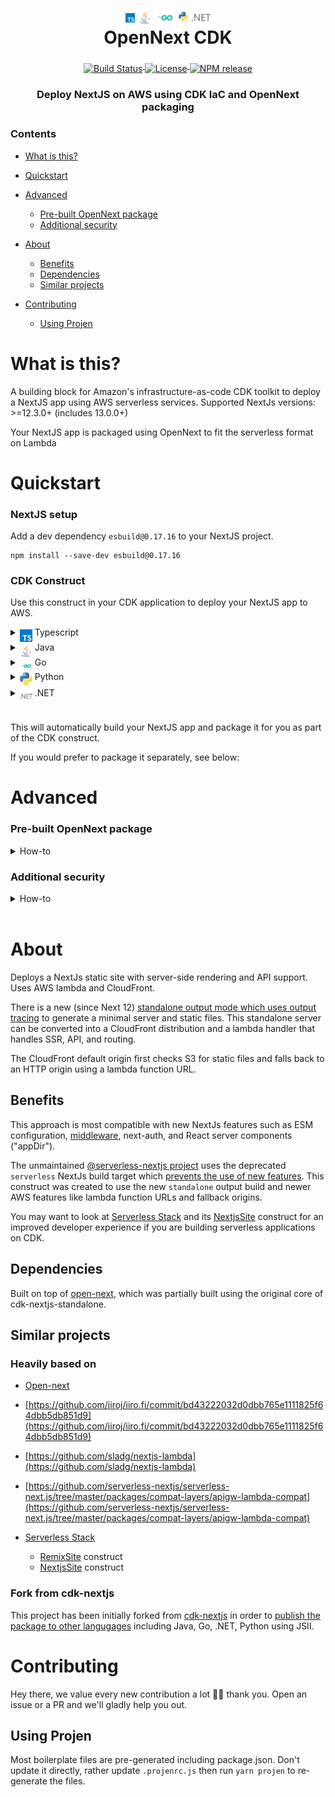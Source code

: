 <h1 align="center">
  <div align="center">
      <img align="middle" alt="Typescript" src="./resources/typescript.svg" width=15>
      <img align="middle" alt="Java" src="./resources/java.svg" width=20>
      <img align="middle" alt="Go" src="./resources/go.svg" width=30>
      <img align="middle" alt="Python" src="./resources/python.svg" width=15>
      <img align="middle" alt=".NET" src="./resources/dotnet.svg" width=30>
  </div>
  OpenNext CDK
</h1>
<div align="center">
  <a href="https://github.com/datasprayio/open-next-cdk/actions?query=workflow%3A%22build%22">
    <img align="middle" alt="Build Status" src="https://img.shields.io/github/actions/workflow/status/datasprayio/open-next-cdk/build.yml?style=for-the-badge">
  </a>
  <a href="https://github.com/datasprayio/open-next-cdk/blob/master/LICENSE">
    <img align="middle" alt="License" src="https://img.shields.io/github/license/datasprayio/open-next-cdk?style=for-the-badge">
  </a>
  <a href="https://www.npmjs.com/package/open-next-cdk">
    <img align="middle" alt="NPM release" src="https://img.shields.io/npm/v/open-next-cdk?label=RELEASE&color=blue&style=for-the-badge">
  </a>
</div>
<h3 align="center">Deploy NextJS on AWS using CDK IaC and OpenNext packaging</h3>

### Contents

* [What is this?](#what-is-this)
* [Quickstart](#quickstart)
* [Advanced](#advanced)

  * [Pre-built OpenNext package](#pre-built-opennext-package)
  * [Additional security](#additional-security)
* [About](#about)

  * [Benefits](#benefits)
  * [Dependencies](#dependencies)
  * [Similar projects](#similar-projects)
* [Contributing](#contributing)

  * [Using Projen](#using-projen)

# What is this?

A building block for Amazon's infrastructure-as-code CDK toolkit to deploy a NextJS app using AWS serverless services.
Supported NextJs versions: >=12.3.0+ (includes 13.0.0+)

Your NextJS app is packaged using OpenNext to fit the serverless format on Lambda

# Quickstart

### NextJS setup

Add a dev dependency `esbuild@0.17.16` to your NextJS project.

```shell
npm install --save-dev esbuild@0.17.16
```

### CDK Construct

Use this construct in your CDK application to deploy your NextJS app to AWS.

<details>
  <summary><img align="middle" alt="Typescript" src="./resources/typescript.svg" width=20> Typescript</summary>  <a href="https://www.npmjs.com/package/open-next-cdk">
    <img align="middle" alt="NPM release" src="https://img.shields.io/npm/v/open-next-cdk?style=for-the-badge">
  </a>

Install the dependency using npm:

```shell
npm install --save-dev esbuild@0.17.16 open-next-cdk
```

Use the construct in your CDK application:

```go
import { Nextjs } from 'open-next-cdk';

new Nextjs(this, 'Web', {
  nextjsPath: './web', // relative path to nextjs project root
});
```

</details>
<details>
  <summary><img align="middle" alt="Java" src="./resources/java.svg" width=20> Java</summary>
  <a href="https://search.maven.org/artifact/io.dataspray/open-next-cdk">
    <img align="middle" alt="Maven Central release" src="https://img.shields.io/maven-central/v/io.dataspray/open-next-cdk?style=for-the-badge">
  </a>

Install the dependency using Maven:

```xml
<dependency>
  <groupId>io.dataspray</groupId>
  <artifactId>open-next-cdk</artifactId>
  <version>x.y.z</version>
</dependency>
```

Use the construct in your CDK application:

```java
Nextjs.Builder.create(this, getConstructId())
        .nextjsPath("./web")
        .build();
```

</details>
<details>
  <summary><img align="middle" alt="Go" src="./resources/go.svg" width=20> Go</summary>  <a href="https://github.com/datasprayio/open-next-cdk/tree/main/opennextcdk">
    <img align="middle" alt="Go release" src="https://img.shields.io/github/go-mod/go-version/datasprayio/open-next-cdk/main?filename=opennextcdk%2Fgo.mod&label=GO&style=for-the-badge">
  </a>

Install the dependency:

```shell
go get github.com:datasprayio/open-next-cdk.git
```

</details>
<details>
  <summary><img align="middle" alt="Python" src="./resources/python.svg" width=20> Python</summary>  <a href="https://pypi.org/project/open-next-cdk/">
    <img align="middle" alt="Pypi release" src="https://img.shields.io/pypi/v/open-next-cdk?style=for-the-badge">
  </a>

Install the dependency:

```shell
pip install open-next-cdk
```

</details>
<details>
  <summary><img align="middle" alt=".NET" src="./resources/dotnet.svg" width=20> .NET</summary>  <a href="https://www.nuget.org/packages/Dataspray.OpenNextCdk">
    <img align="middle" alt="Nuget release" src="https://img.shields.io/nuget/v/Dataspray.OpenNextCdk?style=for-the-badge">
  </a>

Install the dependency:

```shell
dotnet add package Dataspray.OpenNextCdk
```

</details>
<br/>

This will automatically build your NextJS app and package it for you as part of the CDK construct.

If you would prefer to package it separately, see below:

# Advanced

### Pre-built OpenNext package

<details>
  <summary>How-to</summary>

You may also provide already pre-built OpenNext package directly by building it yourself first:

```shell
open-next build
```

You will find a new folder `.open-next` which contains the packaging for your NextJS App. Now you can use the construct by instructing it not to build your app, just use the OpenNext folder directly:

```go
import { Nextjs } from 'open-next-cdk';

new Nextjs(this, 'Web', {
  nextjsPath: './web', // relative path to nextjs project containing .open-next folder
  isPlaceholder: true, // Do not build, assume .open-next folder already exists
});
```

</details>

### Additional security

<details>
  <summary>How-to</summary>

```go
import { RemovalPolicy, Stack } from "aws-cdk-lib";
import { Construct } from "constructs";
import { CfnWebAcl } from "aws-cdk-lib/aws-wafv2";
import { SecurityPolicyProtocol, type DistributionProps } from "aws-cdk-lib/aws-cloudfront";
import { Nextjs, type NextjsDistributionProps } from "cdk-nextjs-standalone";
import { Bucket, BlockPublicAccess, BucketEncryption } from "aws-cdk-lib/aws-s3";

// Because of `WebAcl`, this stack must be deployed in us-east-1. If you want
// to deploy Nextjs in another region, add WAF in separate stack deployed in us-east-1
export class UiStack {
  constructor(scope: Construct, id: string) {
    const webAcl = new CfnWebAcl(this, "WebAcl", { ... });
    new Nextjs(this, "NextSite", {
      nextjsPath: "...",
      defaults: {
        assetDeployment: {
          bucket: new Bucket(this, "NextjsAssetDeploymentBucket", {
            autoDeleteObjects: true,
            removalPolicy: RemovalPolicy.DESTROY,
            encryption: BucketEncryption.S3_MANAGED,
            enforceSSL: true,
            blockPublicAccess: BlockPublicAccess.BLOCK_ALL,
          }),
        },
        distribution: {
          functionUrlAuthType: FunctionUrlAuthType.AWS_IAM,
          cdk: {
            distribution: {
              webAclId: webAcl.attrArn,
              minimumProtocolVersion: SecurityPolicyProtocol.TLS_V1_2_2021,
            } as DistributionProps,
          },
        } satisfies Partial<NextjsDistributionProps>,
      },
    });
  }
}
```

</details>
<br />

# About

Deploys a NextJs static site with server-side rendering and API support. Uses AWS lambda and CloudFront.

There is a new (since Next 12) [standalone output mode which uses output tracing](https://nextjs.org/docs/advanced-features/output-file-tracing) to generate a minimal server and static files.
This standalone server can be converted into a CloudFront distribution and a lambda handler that handles SSR, API, and routing.

The CloudFront default origin first checks S3 for static files and falls back to an HTTP origin using a lambda function URL.

## Benefits

This approach is most compatible with new NextJs features such as ESM configuration, [middleware](https://nextjs.org/docs/advanced-features/middleware), next-auth, and React server components ("appDir").

The unmaintained [@serverless-nextjs project](https://github.com/serverless-nextjs/serverless-next.js) uses the deprecated `serverless` NextJs build target which [prevents the use of new features](https://github.com/serverless-nextjs/serverless-next.js/pull/2478).
This construct was created to use the new `standalone` output build and newer AWS features like lambda function URLs and fallback origins.

You may want to look at [Serverless Stack](https://sst.dev) and its [NextjsSite](https://docs.sst.dev/constructs/NextjsSite) construct for an improved developer experience if you are building serverless applications on CDK.

## Dependencies

Built on top of [open-next](https://open-next.js.org/), which was partially built using the original core of cdk-nextjs-standalone.

## Similar projects

### Heavily based on

* [Open-next](https://open-next.js.org/)
* [https://github.com/iiroj/iiro.fi/commit/bd43222032d0dbb765e1111825f64dbb5db851d9](https://github.com/iiroj/iiro.fi/commit/bd43222032d0dbb765e1111825f64dbb5db851d9)
* [https://github.com/sladg/nextjs-lambda](https://github.com/sladg/nextjs-lambda)
* [https://github.com/serverless-nextjs/serverless-next.js/tree/master/packages/compat-layers/apigw-lambda-compat](https://github.com/serverless-nextjs/serverless-next.js/tree/master/packages/compat-layers/apigw-lambda-compat)
* [Serverless Stack](https://github.com/serverless-stack/sst)

  * [RemixSite](https://github.com/serverless-stack/sst/blob/master/packages/resources/src/NextjsSite.ts) construct
  * [NextjsSite](https://github.com/serverless-stack/sst/blob/master/packages/resources/src/RemixSite.ts) construct

### Fork from cdk-nextjs

This project has been initially forked from [cdk-nextjs](https://github.com/jetbridge/cdk-nextjs) in order to [publish the package to other langugages](https://github.com/jetbridge/cdk-nextjs/issues/120#issuecomment-1634926223) including Java, Go, .NET, Python using JSII.

# Contributing

Hey there, we value every new contribution a lot 🙏🏼 thank you. Open an issue or a PR and we'll gladly help you out.

## Using Projen

Most boilerplate files are pre-generated including package.json. Don't update it directly, rather update `.projenrc.js` then run `yarn projen` to re-generate the files.
